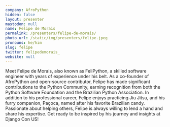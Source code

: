 ```yaml
---
company: AfroPython
hidden: false
layout: presenter
mastodon: null
name: Felipe de Morais
permalink: /presenters/felipe-de-morais/
photo_url: /static/img/presenters/felipe.jpeg
pronouns: he/him
slug: felipe
twitter: felipedemorais_
website: null
---
```


Meet Felipe de Morais, also known as FeliPython, a skilled software engineer with years of experience under his belt. As a co-founder of AfroPython and open-source contributor, Felipe has made significant contributions to the Python Community, earning recognition from both the Python Software Foundation and the Brazilian Python Association. In addition to his professional career, Felipe enjoys practicing Jiu Jitsu, and his furry companion, Paçoca, named after his favorite Brazilian candy. Passionate about helping others, Felipe is always willing to lend a hand and share his expertise. Get ready to be inspired by his journey and insights at Django Con US!
